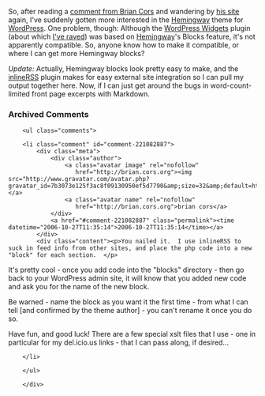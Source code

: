 So, after reading a [comment from Brian Cors][cb] and wandering by [his site][hs] again, I've suddenly gotten more interested in the [Hemingway][hw] theme for [WordPress][wp].  One problem, though:  Although the [WordPress Widgets][ww] plugin (about which [I've raved][ir]) was based on [Hemingway][hw]'s Blocks feature, it's not apparently compatible.  So, anyone know how to make it compatible, or where I can get more Hemingway blocks?

*Update:*  Actually, Hemingway blocks look pretty easy to make, and the [inlineRSS][irss] plugin makes for easy external site integration so I can pull my output together here.  Now, if I can just get around the bugs in word-count-limited front page excerpts with Markdown.

[irss]: http://www.iconophobia.com/wordpress/?page_id=55
[ir]: http://decafbad.com/blog/2006/08/21/sandbox-is-nifty
[ww]: http://automattic.com/code/widgets/
[wp]: http://wordpress.org/
[cb]: http://decafbad.com/blog/2006/10/26/much-ablog-about-nothing#comment-44695
[hs]: http://brian.cors.org/blog/
[hw]: http://warpspire.com/hemingway/hemingway-for-wordpress

<div id="comments" class="comments archived-comments">
            <h3>Archived Comments</h3>
            
        <ul class="comments">
            
        <li class="comment" id="comment-221082887">
            <div class="meta">
                <div class="author">
                    <a class="avatar image" rel="nofollow" 
                       href="http://brian.cors.org"><img src="http://www.gravatar.com/avatar.php?gravatar_id=7b3073e125f3ac8f09130950ef5d7790&amp;size=32&amp;default=http://mediacdn.disqus.com/1320279820/images/noavatar32.png"/></a>
                    <a class="avatar name" rel="nofollow" 
                       href="http://brian.cors.org">brian cors</a>
                </div>
                <a href="#comment-221082887" class="permalink"><time datetime="2006-10-27T11:35:14">2006-10-27T11:35:14</time></a>
            </div>
            <div class="content"><p>You nailed it.  I use inlineRSS to suck in feed info from other sites, and place the php code into a new "block" for each section.  </p>

<p>It's pretty cool - once you add code into the "blocks" directory - then go back to your WordPress admin site, it will know that you added new code and ask you for the name of the new block.</p>

<p>Be warned - name the block as you want it the first time - from what I can tell [and confirmed by the theme author] - you can't rename it once you do so.</p>

<p>Have fun, and good luck!   There are a few special xslt files that I use - one in particular for my del.icio.us links - that I can pass along, if desired...</p></div>
            
        </li>
    
        </ul>
    
        </div>
    